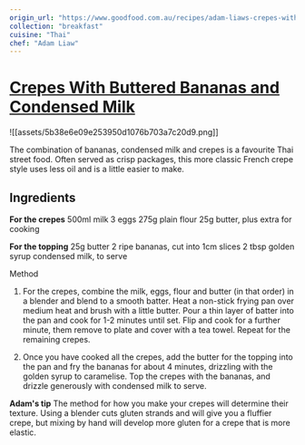 ```yaml
---
origin_url: "https://www.goodfood.com.au/recipes/adam-liaws-crepes-with-buttered-bananas-and-condensed-milk-20220304-h2263z"
collection: "breakfast"
cuisine: "Thai"
chef: "Adam Liaw"
---
```

# [Crepes With Buttered Bananas and Condensed Milk](https://www.goodfood.com.au/recipes/adam-liaws-crepes-with-buttered-bananas-and-condensed-milk-20220304-h2263z)
![[assets/5b38e6e09e253950d1076b703a7c20d9.png]]

The combination of bananas, condensed milk and crepes is a favourite Thai street food. Often served as crisp packages, this more classic French crepe style uses less oil and is a little easier to make.

## Ingredients

**For the crepes**
500ml milk
3 eggs
275g plain flour
25g butter, plus extra for cooking

**For the topping**
25g butter
2 ripe bananas, cut into 1cm slices
2 tbsp golden syrup
condensed milk, to serve

Method

1. For the crepes, combine the milk, eggs, flour and butter (in that order) in a blender and blend to a smooth batter. Heat a non-stick frying pan over medium heat and brush with a little butter. Pour a thin layer of batter into the pan and cook for 1-2 minutes until set. Flip and cook for a further minute, them remove to plate and cover with a tea towel. Repeat for the remaining crepes. 

2. Once you have cooked all the crepes, add the butter for the topping into the pan and fry the bananas for about 4 minutes, drizzling with the golden syrup to caramelise. Top the crepes with the bananas, and drizzle generously with condensed milk to serve.

**Adam's tip** The method for how you make your crepes will determine their texture. Using a blender cuts gluten strands and will give you a fluffier crepe, but mixing by hand will develop more gluten for a crepe that is more elastic. 